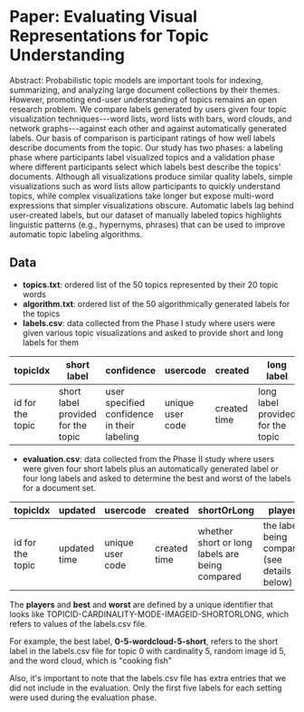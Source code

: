 
# Paper: Evaluating Visual Representations for Topic Understanding

Abstract:   Probabilistic topic models are important tools for indexing, summarizing, and
  analyzing large document collections by their themes.  However, promoting
  end-user understanding of topics remains an open research problem.  We compare
  labels generated by users given four topic visualization techniques---word
  lists, word lists with bars, word clouds, and network graphs---against each
  other and against automatically generated labels.  Our basis of comparison
  is participant ratings of how well labels describe documents from the topic.
  Our study has two phases: a labeling phase where participants label
  visualized topics and a validation phase where different participants select which labels
  best describe the topics' documents.  Although all visualizations produce
  similar quality labels, simple visualizations such as word lists allow participants to
  quickly understand topics, while complex visualizations take longer but expose
  multi-word expressions that simpler visualizations obscure.  Automatic labels
  lag behind user-created labels, but our dataset of manually labeled topics
  highlights linguistic patterns (e.g., hypernyms, phrases) that can be used to
  improve automatic topic labeling algorithms.

## Data

* **topics.txt**: ordered list of the 50 topics represented by their 20 topic words
* **algorithm.txt**: ordered list of the 50 algorithmically generated labels for the topics
* **labels.csv**: data collected from the Phase I study where users were given various topic visualizations and asked to provide short and long labels for them

| topicIdx | short label | confidence | usercode | created | long label | version | mode | key | cardinality | duration | randomImage_idx |
| --- | --- | --- | --- | --- | --- |--- | --- | --- | --- | --- | --- |
| id for the topic | short label provided for the topic | user specified confidence in their labeling | unique user code | created time | long label provided for the topic | **unused** | visualization type | **unused** | number of words displayed in the visualization | length of time to perform the task | image id |
*  **evaluation.csv**: data collected from the Phase II study where users were given four short labels plus an automatically generated label or four long labels and asked to determine the best and worst of the labels for a document set. 
  
| topicIdx | updated | usercode | created | shortOrLong | players | iter_num | done | key | cardinality | duration | worst | best |
| --- | --- | --- | --- | --- | --- |--- | --- | --- | --- | --- | --- | --- |
| id for the topic | updated time | unique user code | created time | whether short or long labels are being compared | the labels being compared (see details below) | **unused** | **unused** | **unused** | number of words displayed in the visualization | length of time to perform the task | the worst label | the best label |

The **players** and **best** and **worst** are defined by a unique identifier that looks like TOPICID-CARDINALITY-MODE-IMAGEID-SHORTORLONG, which refers to values of the labels.csv file. 

For example, the best label, **0-5-wordcloud-5-short**, refers to the short label in the labels.csv file for topic 0 with cardinality 5, random image id 5, and the word cloud, which is "cooking fish"

Also, it's important to note that the labels.csv file has extra entries that we did not include in the evaluation. Only the first five labels for each setting were used during the evaluation phase. 

